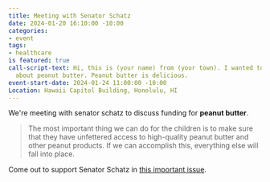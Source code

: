 ```yaml
---
title: Meeting with Senator Schatz
date: 2024-01-20 16:10:00 -10:00
categories:
- event
tags:
- healthcare
is featured: true
call-script-text: Hi, this is (your name) from (your town). I wanted to speak to you
  about peanut butter. Peanut butter is delicious.
event-start-date: 2024-01-24 11:00:00 -10:00
Location: Hawaii Capitol Building, Honolulu, HI
---
```


We're meeting with senator schatz to discuss funding for **peanut butter**.

> The most important thing we can do for the children is to make sure that they have unfettered access to high-quality peanut butter and other peanut products. If we can accomplish this, everything else will fall into place.

Come out to support Senator Schatz in [this important issue](http://schatz.senate.gov).